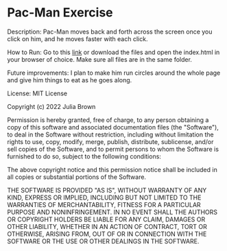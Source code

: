 # Pac-Man Exercise
Description: Pac-Man moves back and forth across the screen once you click on him, and he moves faster with each click.

How to Run: Go to this [link](https://julbrown.github.io/PacMan-Exercise/) or download the files and open the index.html in your browser of choice.  Make sure all files are in the same folder.

Future improvements: I plan to make him run circles around the whole page and give him things to eat as he goes along.

License: MIT License

Copyright (c) 2022 Julia Brown

Permission is hereby granted, free of charge, to any person obtaining a copy
of this software and associated documentation files (the "Software"), to deal
in the Software without restriction, including without limitation the rights
to use, copy, modify, merge, publish, distribute, sublicense, and/or sell
copies of the Software, and to permit persons to whom the Software is
furnished to do so, subject to the following conditions:

The above copyright notice and this permission notice shall be included in all
copies or substantial portions of the Software.

THE SOFTWARE IS PROVIDED "AS IS", WITHOUT WARRANTY OF ANY KIND, EXPRESS OR
IMPLIED, INCLUDING BUT NOT LIMITED TO THE WARRANTIES OF MERCHANTABILITY,
FITNESS FOR A PARTICULAR PURPOSE AND NONINFRINGEMENT. IN NO EVENT SHALL THE
AUTHORS OR COPYRIGHT HOLDERS BE LIABLE FOR ANY CLAIM, DAMAGES OR OTHER
LIABILITY, WHETHER IN AN ACTION OF CONTRACT, TORT OR OTHERWISE, ARISING FROM,
OUT OF OR IN CONNECTION WITH THE SOFTWARE OR THE USE OR OTHER DEALINGS IN THE
SOFTWARE.
